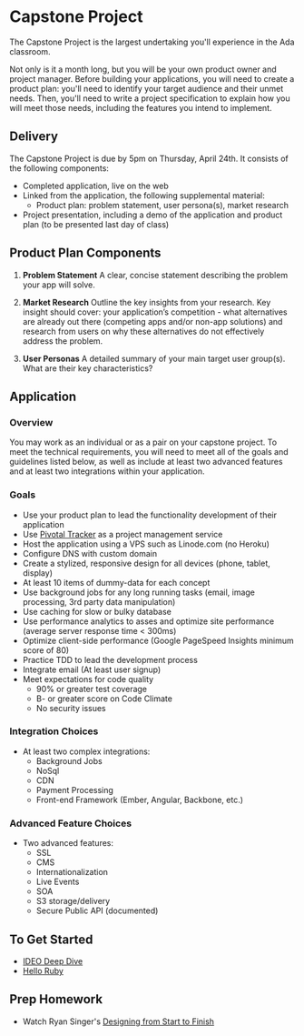 # Capstone Project

The Capstone Project is the largest undertaking you'll experience in the Ada classroom.

Not only is it a month long, but you will be your own product owner and project manager. Before building your applications, you will need to create a product plan: you'll need to identify your target audience and their unmet needs. Then, you'll need to write a project specification to explain how you will meet those needs, including the features you intend to implement.

## Delivery
The Capstone Project is due by 5pm on Thursday, April 24th. It consists of the following components:

+ Completed application, live on the web
+ Linked from the application, the following supplemental material:
    + Product plan: problem statement, user persona(s), market research
+ Project presentation, including a demo of the application and product plan (to be presented last day of class)

## Product Plan Components

1. **Problem Statement**
A clear, concise statement describing the problem your app will solve.

2. **Market Research**
Outline the key insights from your research. Key insight should cover: your application’s competition - what alternatives are already out there (competing apps and/or non-app solutions) and research from users on why these alternatives do not effectively address the problem.

3. **User Personas**
A detailed summary of your main target user group(s). What are their key characteristics?

## Application

### Overview
You may work as an individual or as a pair on your capstone project. To meet the technical requirements, you will need to meet all of the goals and guidelines listed below, as well as include at least two advanced features and at least two integrations within your application.

### Goals
+ Use your product plan to lead the functionality development of their application
+ Use [Pivotal Tracker](http://pivotaltracker.com) as a project management service
+ Host the application using a VPS such as Linode.com (no Heroku)
+ Configure DNS with custom domain
+ Create a stylized, responsive design for all devices (phone, tablet, display)
+ At least 10 items of dummy-data for each concept
+ Use background jobs for any long running tasks (email, image processing, 3rd party data manipulation)
+ Use caching for slow or bulky database
+ Use performance analytics to asses and optimize site performance (average server response time < 300ms)
+ Optimize client-side performance (Google PageSpeed Insights minimum score of 80)
+ Practice TDD to lead the development process
+ Integrate email (At least user signup)
+ Meet expectations for code quality
    + 90% or greater test coverage
    + B- or greater score on Code Climate
    + No security issues


### Integration Choices
+ At least two complex integrations:
    + Background Jobs
    + NoSql
    + CDN
    + Payment Processing
    + Front-end Framework (Ember, Angular, Backbone, etc.)

### Advanced Feature Choices
+ Two advanced features:
    + SSL
    + CMS
    + Internationalization
    + Live Events
    + SOA
    + S3 storage/delivery
    + Secure Public API (documented)

## To Get Started
+ [IDEO Deep Dive](https://www.youtube.com/watch?v=taJOV-YCieI)
+ [Hello Ruby](https://www.kickstarter.com/projects/lindaliukas/hello-ruby)

## Prep Homework
+ Watch Ryan Singer's [Designing from Start to Finish](http://vimeo.com/16814487)
